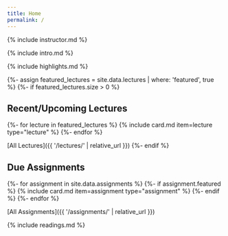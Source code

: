 ```yaml
---
title: Home
permalink: /
---
```


{% include instructor.md %}

{% include intro.md %}

{% include highlights.md %}

{%- assign featured_lectures = site.data.lectures | where: 'featured', true %}
{%- if featured_lectures.size > 0 %}
## Recent/Upcoming Lectures

{%- for lecture in featured_lectures %}
{% include card.md item=lecture type="lecture" %}
{%- endfor %}

[All Lectures]({{ '/lectures/' | relative_url }})
{%- endif %}

## Due Assignments

{%- for assignment in site.data.assignments %}
{%- if assignment.featured %}
{% include card.md item=assignment type="assignment" %}
{%- endif %}
{%- endfor %}

[All Assignments]({{ '/assignments/' | relative_url }})

{% include readings.md %}
